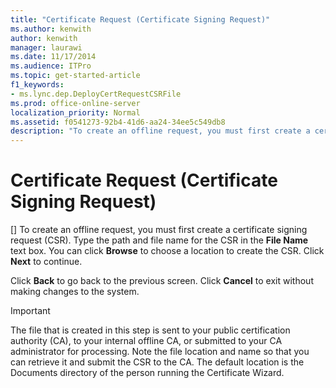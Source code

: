 ```yaml
---
title: "Certificate Request (Certificate Signing Request)"
ms.author: kenwith
author: kenwith
manager: laurawi
ms.date: 11/17/2014
ms.audience: ITPro
ms.topic: get-started-article
f1_keywords:
- ms.lync.dep.DeployCertRequestCSRFile
ms.prod: office-online-server
localization_priority: Normal
ms.assetid: f0541273-92b4-41d6-aa24-34ee5c549db8
description: "To create an offline request, you must first create a certificate signing request (CSR). Type the path and file name for the CSR in the File Name text box. You can click Browse to choose a location to create the CSR. Click Next to continue."
---
```


# Certificate Request (Certificate Signing Request)
[]
To create an offline request, you must first create a certificate signing request (CSR). Type the path and file name for the CSR in the **File Name** text box. You can click **Browse** to choose a location to create the CSR. Click **Next** to continue. 
  
Click **Back** to go back to the previous screen. Click **Cancel** to exit without making changes to the system. 
  
> [!IMPORTANT]
> The file that is created in this step is sent to your public certification authority (CA), to your internal offline CA, or submitted to your CA administrator for processing. Note the file location and name so that you can retrieve it and submit the CSR to the CA. The default location is the Documents directory of the person running the Certificate Wizard. 
  

